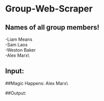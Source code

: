 # Group-Web-Scraper

## Names of all group members!
-Liam Means\
-Sam Laos\
-Weston Baker\
-Alex Marx\

## Input:

##Magic Happens:
Alex Marx\

##Output:
